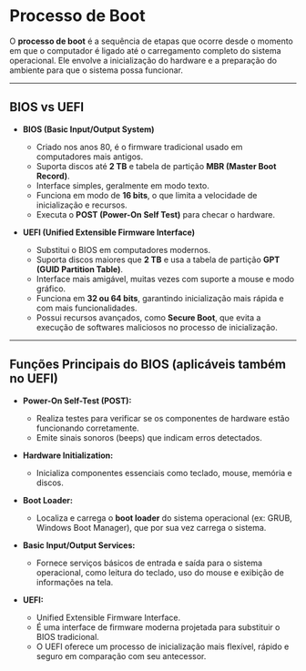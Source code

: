 # Processo de Boot

O **processo de boot** é a sequência de etapas que ocorre desde o momento em que o computador é ligado até o carregamento completo do sistema operacional. Ele envolve a inicialização do hardware e a preparação do ambiente para que o sistema possa funcionar.

---

## BIOS vs UEFI

- **BIOS (Basic Input/Output System)**
  - Criado nos anos 80, é o firmware tradicional usado em computadores mais antigos.
  - Suporta discos até **2 TB** e tabela de partição **MBR (Master Boot Record)**.
  - Interface simples, geralmente em modo texto.
  - Funciona em modo de **16 bits**, o que limita a velocidade de inicialização e recursos.
  - Executa o **POST (Power-On Self Test)** para checar o hardware.

- **UEFI (Unified Extensible Firmware Interface)**
  - Substitui o BIOS em computadores modernos.
  - Suporta discos maiores que **2 TB** e usa a tabela de partição **GPT (GUID Partition Table)**.
  - Interface mais amigável, muitas vezes com suporte a mouse e modo gráfico.
  - Funciona em **32 ou 64 bits**, garantindo inicialização mais rápida e com mais funcionalidades.
  - Possui recursos avançados, como **Secure Boot**, que evita a execução de softwares maliciosos no processo de inicialização.

---

## Funções Principais do BIOS (aplicáveis também no UEFI)

- **Power-On Self-Test (POST):**
  - Realiza testes para verificar se os componentes de hardware estão funcionando corretamente.
  - Emite sinais sonoros (beeps) que indicam erros detectados.

- **Hardware Initialization:**
  - Inicializa componentes essenciais como teclado, mouse, memória e discos.

- **Boot Loader:**
  - Localiza e carrega o **boot loader** do sistema operacional (ex: GRUB, Windows Boot Manager), que por sua vez carrega o sistema.

- **Basic Input/Output Services:**
  - Fornece serviços básicos de entrada e saída para o sistema operacional, como leitura do teclado, uso do mouse e exibição de informações na tela.

- **UEFI:**
  - Unified Extensible Firmware Interface.  
  - É uma interface de firmware moderna projetada para substituir o BIOS tradicional.  
  - O UEFI oferece um processo de inicialização mais flexível, rápido e seguro em comparação com seu antecessor.  
